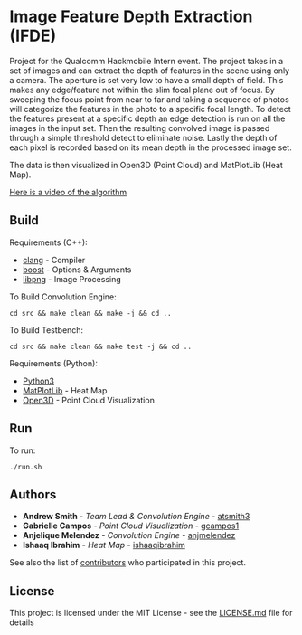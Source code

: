 # Image Feature Depth Extraction (IFDE)

Project for the Qualcomm Hackmobile Intern event. The project takes in a set of images and can extract the depth of features in the scene using only a camera. The aperture is set very low to have a small depth of field. This makes any edge/feature not within the slim focal plane out of focus. By sweeping the focus point from near to far and taking a sequence of photos will categorize the features in the photo to a specific focal length. To detect the features present at a specific depth an edge detection is run on all the images in the input set. Then the resulting convolved image is passed through a simple threshold detect to eliminate noise. Lastly the depth of each pixel is recorded based on its mean depth in the processed image set.

The data is then visualized in Open3D (Point Cloud) and MatPlotLib (Heat Map).

[Here is a video of the algorithm](https://youtu.be/GV-ZU503jAc)

## Build
Requirements (C++):
* [clang](https://clang.llvm.org/) - Compiler
* [boost](https://www.boost.org/) - Options & Arguments
* [libpng](http://www.libpng.org/pub/png/libpng.html) - Image Processing

To Build Convolution Engine:
```
cd src && make clean && make -j && cd ..
```

To Build Testbench:
```
cd src && make clean && make test -j && cd ..
```

Requirements (Python):
* [Python3](https://www.python.org/)
* [MatPlotLib](https://matplotlib.org/) - Heat Map
* [Open3D](http://www.open3d.org/) - Point Cloud Visualization

## Run
To run:
```
./run.sh
```

## Authors

* **Andrew Smith** - *Team Lead & Convolution Engine* - [atsmith3](https://github.com/atsmith3)
* **Gabrielle Campos** - *Point Cloud Visualization* - [gcampos1](https://github.com/gcampos1)
* **Anjelique Melendez** - *Convolution Engine* - [anjmelendez](https://github.com/anjmelendez)
* **Ishaaq Ibrahim** - *Heat Map* - [ishaaqibrahim](https://github.com/ishaaqibrahim)

See also the list of [contributors](https://github.com/atsmith3/dofe/graphs/contributors) who participated in this project.

## License

This project is licensed under the MIT License - see the [LICENSE.md](LICENSE.md) file for details
